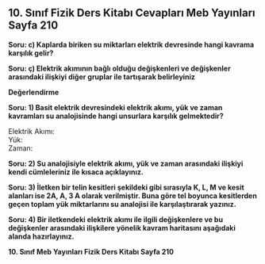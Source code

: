## 10. Sınıf Fizik Ders Kitabı Cevapları Meb Yayınları Sayfa 210

**Soru: c) Kaplarda biriken su miktarları elektrik devresinde hangi kavrama karşılık gelir?**

**Soru: ç) Elektrik akımının bağlı olduğu değişkenleri ve değişkenler arasındaki ilişkiyi diğer gruplar ile tartışarak belirleyiniz**

**Değerlendirme**

**Soru: 1) Basit elektrik devresindeki elektrik akımı, yük ve zaman kavramları su analojisinde hangi unsurlara karşılık gelmektedir?**

Elektrik Akımı:  
 Yük:  
 Zaman:

**Soru: 2) Su analojisiyle elektrik akımı, yük ve zaman arasındaki ilişkiyi kendi cümleleriniz ile kısaca açıklayınız.**

**Soru: 3) İletken bir telin kesitleri şekildeki gibi sırasıyla K, L, M ve kesit alanları ise 2A, A, 3 A olarak verilmiştir. Buna göre tel boyunca kesitlerden geçen toplam yük miktarlarını su analojisi ile karşılaştırarak yazınız.**

**Soru: 4) Bir iletkendeki elektrik akımı ile ilgili değişkenlere ve bu değişkenler arasındaki ilişkilere yönelik kavram haritasını aşağıdaki alanda hazırlayınız.**

**10. Sınıf Meb Yayınları Fizik Ders Kitabı Sayfa 210**